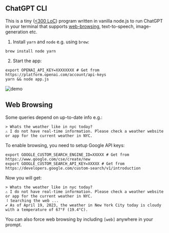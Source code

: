 ChatGPT CLI
---
This is a tiny ([<300 LoC](app.js)) program written in vanilla node.js to run ChatGPT in your terminal that supports [web-browsing](#web-browsing), text-to-speech, image-generation etc.

1. Install `yarn` and `node` e.g. using `brew`:
```shell
brew install node yarn
```

2. Start the app:
```shell
export OPENAI_API_KEY=XXXXXXXX # Get from https://platform.openai.com/account/api-keys
yarn && node app.js
```

![demo](demo/demo.gif)

## Web Browsing
Some queries depend on up-to-date info e.g.:
```
> Whats the weather like in nyc today?
⚠ I do not have real-time information. Please check a weather website or app for the current weather in NYC.
```
To enable browsing, you need to setup Google API keys:
```shell
export GOOGLE_CUSTOM_SEARCH_ENGINE_ID=XXXXX # Get from https://www.google.com/cse/create/new
export GOOGLE_CUSTOM_SEARCH_API_KEY=XXXXX # Get from https://developers.google.com/custom-search/v1/introduction
```

Now you will get:
```shell
> Whats the weather like in nyc today?
⚠ I do not have real-time information. Please check a weather website or app for the current weather in NYC.
⠸ Searching the web ...
✔ As of April 19, 2023, the weather in New York City today is cloudy with a temperature of 67°F (19.4°C).
```

You can also force web browsing by including `[web]` anywhere in your prompt.
